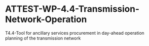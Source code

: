 # ATTEST-WP-4.4-Transmission-Network-Operation
T4.4-Tool for ancillary services procurement in day-ahead operation planning of the transmission network 
